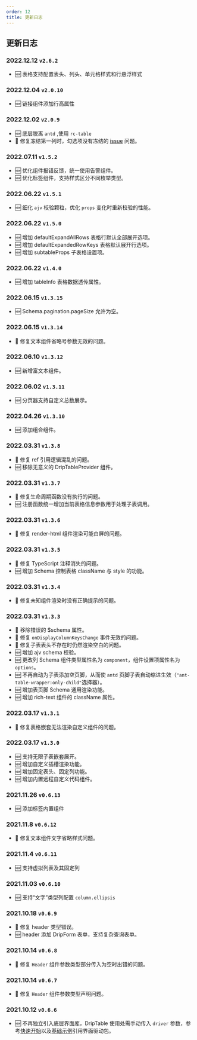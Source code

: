 ```yaml
---
order: 12
title: 更新日志
---
```


## 更新日志

### 2022.12.12 `v2.6.2`

- 🆕 表格支持配置表头、列头、单元格样式和行悬浮样式

### 2022.12.04 `v2.0.10`

- 🆕 链接组件添加行高属性

### 2022.12.02 `v2.0.9`

- 🆕 底层脱离 `antd` ,使用 `rc-table`
- 🐞 修复冻结第一列时，勾选项没有冻结的 [issue](https://github.com/JDFED/drip-table/issues/284) 问题。

### 2022.07.11 `v1.5.2`

- 🆕 优化组件报错反馈，统一使用告警组件。
- 🆕 优化标签组件，支持样式区分不同枚举类型。

### 2022.06.22 `v1.5.1`

- 🆕 细化 `ajv` 校验颗粒，优化 `props` 变化时重新校验的性能。

### 2022.06.22 `v1.5.0`

- 🆕 增加 defaultExpandAllRows 表格行默认全部展开选项。
- 🆕 增加 defaultExpandedRowKeys 表格默认展开行选项。
- 🆕 增加 subtableProps 子表格设置项。

### 2022.06.22 `v1.4.0`

- 🆕 增加 tableInfo 表格数据透传属性。

### 2022.06.15 `v1.3.15`

- 🆕 Schema.pagination.pageSize 允许为空。

### 2022.06.15 `v1.3.14`

- 🐞 修复文本组件省略号参数无效的问题。

### 2022.06.10 `v1.3.12`

- 🆕 新增富文本组件。

### 2022.06.02 `v1.3.11`

- 🆕 分页器支持自定义总数展示。

### 2022.04.26 `v1.3.10`

- 🆕 添加组合组件。

### 2022.03.31 `v1.3.8`

- 🐞 修复 ref 引用逻辑混乱的问题。
- 🆕 移除无意义的 DripTableProvider 组件。

### 2022.03.31 `v1.3.7`

- 🐞 修复生命周期函数没有执行的问题。
- 🆕 注册函数统一增加当前表格信息参数用于处理子表调用。

### 2022.03.31 `v1.3.6`

- 🐞 修复 render-html 组件渲染可能白屏的问题。

### 2022.03.31 `v1.3.5`

- 🐞 修复 TypeScript 注释消失的问题。
- 🆕 增加 Schema 控制表格 className 与 style 的功能。

### 2022.03.31 `v1.3.4`

- 🐞 修复未知组件渲染时没有正确提示的问题。

### 2022.03.31 `v1.3.3`

- 🐞 移除错误的 $schema 属性。
- 🐞 修复 `onDisplayColumnKeysChange` 事件无效的问题。
- 🐞 修复子表表头不存在时仍然渲染空白的问题。
- 🆕 增加 ajv schema 校验。
- 🆕 更改列 Schema 组件类型属性名为 `component`，组件设置项属性名为 `options`。
- 🆕 不再自动为子表添加空页脚，从而使 `antd` 页脚子表自动缩进生效（`"ant-table-wrapper:only-child"`选择器）。
- 🆕 增加表页脚 Schema 通用渲染功能。
- 🆕 增加 rich-text 组件的 className 属性。

### 2022.03.17 `v1.3.1`

- 🐞 修复表格嵌套无法渲染自定义组件的问题。

### 2022.03.17 `v1.3.0`

- 🆕 支持无限子表嵌套展开。
- 🆕 增加自定义插槽渲染功能。
- 🆕 增加固定表头、固定列功能。
- 🆕 增加内置远程自定义代码组件。

### 2021.11.26 `v0.6.13`

- 🆕 添加标签内置组件

### 2021.11.8 `v0.6.12`

- 🐞 修复文本组件文字省略样式问题。

### 2021.11.4 `v0.6.11`

- 🆕 支持虚拟列表及其固定列

### 2021.11.03 `v0.6.10`

- 🆕 支持“文字”类型列配置 `column.ellipsis`

### 2021.10.18 `v0.6.9`

- 🐞 修复 header 类型错误。
- 🆕 header 添加 DripForm 表单，支持复杂查询表单。

### 2021.10.14 `v0.6.8`

- 🐞 修复 `Header` 组件参数类型部分传入为空时出错的问题。

### 2021.10.14 `v0.6.7`

- 🐞 修复 `Header` 组件参数类型声明问题。

### 2021.10.12 `v0.6.6`

- 🆕 不再独立引入底层界面库，DripTable 使用处需手动传入 `driver` 参数，参考[快速开始](/drip-table/guide/fast-start#安装)以及[基础示例](/drip-table/guide/basic-demo)引用界面驱动包。
